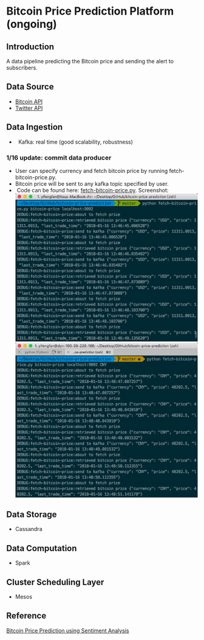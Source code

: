 Bitcoin Price Prediction Platform (ongoing)
================

Introduction
------------

A data pipeline predicting the Bitcoin price and sending the alert to subscribers.

Data Source
-----------

-   [Bitcoin API](https://api.coinmarketcap.com/v1/ticker/bitcoin/)
-   [Twitter API](https://github.com/tweepy/tweepy/)

Data Ingestion
--------------

-   Kafka: real time (good scalability, robustness)
### 1/16 update: commit data producer
-  User can specify currency and fetch bitcoin price by running fetch-bitcoin-price.py. 
-  Bitcoin price will be sent to any kafka topic specified by user.
-  Code can be found here: [fetch-bitcoin-price.py](fetch-bitcoin-price.py). Screenshot:
![](images/data-producer.png)
![](images/data-producer-2.png)

Data Storage
------------

-   Cassandra

Data Computation
----------------

-   Spark

Cluster Scheduling Layer
------------------------

-   Mesos

Reference
---------

[Bitcoin Price Prediction using Sentiment Analysis](http://www.ee.columbia.edu/~cylin/course/bigdata/projects/)

